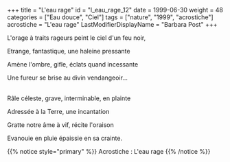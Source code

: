 +++
title = "L'eau rage"
id = "l_eau_rage_12"
date = 1999-06-30
weight = 48
categories = ["Eau douce", "Ciel"]
tags = ["nature", "1999", "acrostiche"]
acrostiche = "L'eau rage"
LastModifierDisplayName = "Barbara Post"
+++

L'orage à traits rageurs peint le ciel d'un feu noir,

Etrange, fantastique, une haleine pressante

Amène l'ombre, gifle, éclats quand incessante

Une fureur se brise au divin vendangeoir...

 \
Râle céleste, grave, interminable, en plainte

Adressée à la Terre, une incantation

Gratte notre âme à vif, récite l'oraison

Evanouie en pluie épaissie en sa crainte.

{{% notice style="primary" %}}
Acrostiche : L'eau rage
{{% /notice %}}
